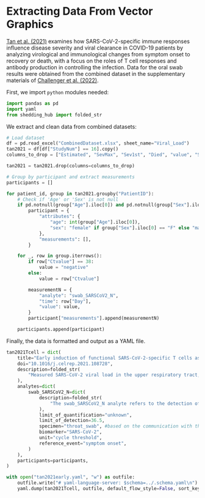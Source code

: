 # Extracting Data From Vector Graphics

[Tan et al. (2021)](https://pmc.ncbi.nlm.nih.gov/articles/PMC7826084/) examines how SARS-CoV-2-specific immune responses influence disease severity and viral clearance in COVID-19 patients by analyzing virological and immunological changes from symptom onset to recovery or death, with a focus on the roles of T cell responses and antibody production in controlling the infection. Data for the oral swab results were obtained from the combined dataset in the supplementary materials of [Challenger et al. (2022)](https://doi.org/10.1186/s12916-021-02220-0).

First, we import `python` modules needed:
```python
import pandas as pd
import yaml
from shedding_hub import folded_str
```

We extract and clean data from combined datasets:
```python
# Load dataset
df = pd.read_excel("CombinedDataset.xlsx", sheet_name="Viral_Load")
tan2021 = df[df["StudyNum"] == 16].copy()
columns_to_drop = ["Estimated", "SevMax", "Sev1st", "Died", "value", "SevMax3"]

tan2021 = tan2021.drop(columns=columns_to_drop)

# Group by participant and extract measurements
participants = []

for patient_id, group in tan2021.groupby("PatientID"):
    # Check if 'Age' or 'Sex' is not null
    if pd.notnull(group["Age"].iloc[0]) and pd.notnull(group["Sex"].iloc[0]):
        participant = {
            "attributes": {
                "age": int(group["Age"].iloc[0]),
                "sex": "female" if group["Sex"].iloc[0] == "F" else "male",
            },
            "measurements": [],
        }

    for _, row in group.iterrows():
        if row["Ctvalue"] == 38:
            value = "negative"
        else:
            value = row["Ctvalue"]

        measurementN = {
            "analyte": "swab_SARSCoV2_N",
            "time": row["Day"],
            "value": value,
        }
        participant["measurements"].append(measurementN)

    participants.append(participant)
```

Finally, the data is formatted and output as a YAML file.
```python
tan2021Tcell = dict(
    title="Early induction of functional SARS-CoV-2-specific T cells associates with rapid viral clearance and mild disease in COVID-19 patients",
    doi="10.1016/j.celrep.2021.108728",
    description=folded_str(
        "Measured SARS-CoV-2 viral load in the upper respiratory tract, along with SARS-CoV-2-specific antibodies and T cell responses, at multiple time points from acute infection through convalescence or until death.\n"
    ),
    analytes=dict(
        swab_SARSCoV2_N=dict(
            description=folded_str(
                "The swab_SARSCoV2_N analyte refers to the detection of SARS-CoV-2 RNA in patient oral swabs, using RT-PCR cycle threshold (CT) values to calculate the relative quantities of SARS-CoV-2 RNA. 10^(-11) was the detection limit, which was transformed as CT value equals 36.5. Data was obtained from the combined dataset in the supplementary materials of Challenger et al. (2022)\n"
            ),
            limit_of_quantification="unknown",
            limit_of_detection=36.5,
            specimen="throat_swab", #based on the communication with the corresponding author Dr. Antonio Bertoletti at Duke-Nus Medical School (antonio@duke-nus.edu.sg).
            biomarker="SARS-CoV-2",
            unit="cycle threshold",
            reference_event="symptom onset",
        )
    ),
    participants=participants,
)

with open("tan2021early.yaml", "w") as outfile:
    outfile.write("# yaml-language-server: $schema=../.schema.yaml\n")
    yaml.dump(tan2021Tcell, outfile, default_flow_style=False, sort_keys=False)
```
